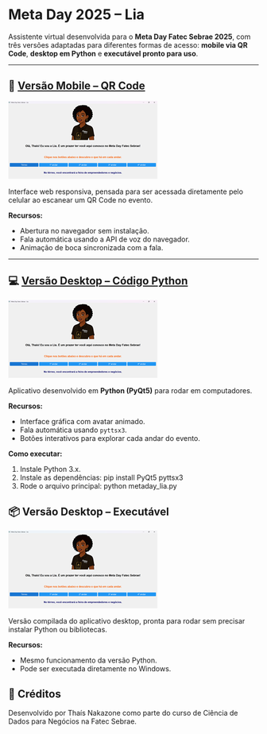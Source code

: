 # Meta Day 2025 – Lia

Assistente virtual desenvolvida para o **Meta Day Fatec Sebrae 2025**, com três versões adaptadas para diferentes formas de acesso: **mobile via QR Code**, **desktop em Python** e **executável pronto para uso**.

---

## 📱 [Versão Mobile – QR Code](./Versao%20Mobile%20-%20QR%20Code)

![Demonstração Mobile](./meta_day_2025/mobile_qrcode/screenshot_mobile.png)


Interface web responsiva, pensada para ser acessada diretamente pelo celular ao escanear um QR Code no evento.

**Recursos:**
- Abertura no navegador sem instalação.
- Fala automática usando a API de voz do navegador.
- Animação de boca sincronizada com a fala.

---

## 💻 [Versão Desktop – Código Python](./Versao%20Desktop%20-%20Codigo%20Python)

![Demonstração Python](./meta_day_2025/desktop_python/screenshot_python.png)


Aplicativo desenvolvido em **Python (PyQt5)** para rodar em computadores.

**Recursos:**
- Interface gráfica com avatar animado.
- Fala automática usando `pyttsx3`.
- Botões interativos para explorar cada andar do evento.

**Como executar:**
1. Instale Python 3.x.
2. Instale as dependências: pip install PyQt5 pyttsx3
3. Rode o arquivo principal: python metaday_lia.py

## 📦 Versão Desktop – Executável

![Demonstração Executável](./meta_day_2025/desktop_executavel/screenshot_executavel.png)

Versão compilada do aplicativo desktop, pronta para rodar sem precisar instalar Python ou bibliotecas.

**Recursos:**
- Mesmo funcionamento da versão Python.
- Pode ser executada diretamente no Windows.

## 📝 Créditos

Desenvolvido por Thaís Nakazone como parte do curso de Ciência de Dados para Negócios na Fatec Sebrae.
